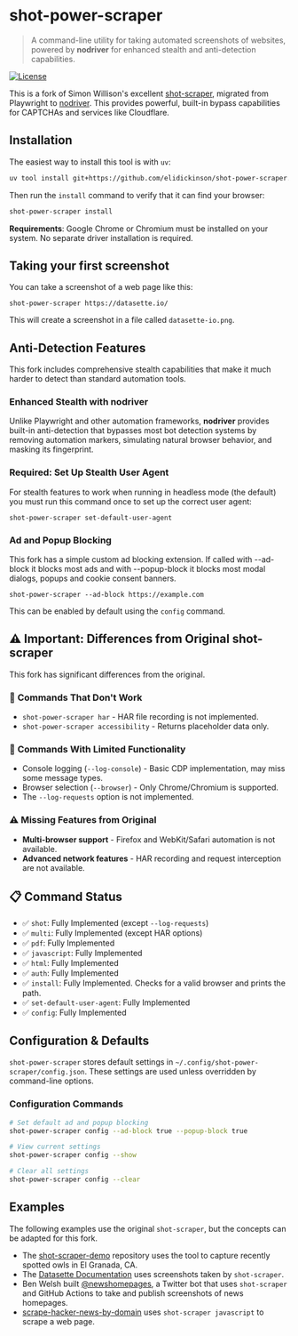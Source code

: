 # shot-power-scraper

> A command-line utility for taking automated screenshots of websites, powered by **nodriver** for enhanced stealth and anti-detection capabilities.

[![License](https://img.shields.io/badge/license-Apache%202.0-blue.svg)](https://github.com/simonw/shot-scraper/blob/master/LICENSE)

This is a fork of Simon Willison's excellent [shot-scraper](https://github.com/simonw/shot-scraper), migrated from Playwright to [nodriver](https://github.com/ultrafunkamsterdam/nodriver). This provides powerful, built-in bypass capabilities for CAPTCHAs and services like Cloudflare.

## Installation

The easiest way to install this tool is with `uv`:

```bash
uv tool install git+https://github.com/elidickinson/shot-power-scraper.git
```

Then run the `install` command to verify that it can find your browser:
```bash
shot-power-scraper install
```

**Requirements**: Google Chrome or Chromium must be installed on your system. No separate driver installation is required.

## Taking your first screenshot

You can take a screenshot of a web page like this:

    shot-power-scraper https://datasette.io/

This will create a screenshot in a file called `datasette-io.png`.

## Anti-Detection Features

This fork includes comprehensive stealth capabilities that make it much harder to detect than standard automation tools.

### Enhanced Stealth with nodriver

Unlike Playwright and other automation frameworks, **nodriver** provides built-in anti-detection that bypasses most bot detection systems by removing automation markers, simulating natural browser behavior, and masking its fingerprint.

### Required: Set Up Stealth User Agent

For stealth features to work when running in headless mode (the default) you must run this command once to set up the correct user agent:

    shot-power-scraper set-default-user-agent


### Ad and Popup Blocking

This fork has a simple custom ad blocking extension. If called with --ad-block it blocks most ads and with --popup-block it blocks most modal dialogs, popups and cookie consent banners.

    shot-power-scraper --ad-block https://example.com

This can be enabled by default using the `config` command.

## ⚠️ Important: Differences from Original shot-scraper

This fork has significant differences from the original.

### 🚫 **Commands That Don't Work**
- `shot-power-scraper har` - HAR file recording is not implemented.
- `shot-power-scraper accessibility` - Returns placeholder data only.

### 🔄 **Commands With Limited Functionality**
- Console logging (`--log-console`) - Basic CDP implementation, may miss some message types.
- Browser selection (`--browser`) - Only Chrome/Chromium is supported.
- The `--log-requests` option is not implemented.

### ⚠️ **Missing Features from Original**
- **Multi-browser support** - Firefox and WebKit/Safari automation is not available.
- **Advanced network features** - HAR recording and request interception are not available.

## 📋 **Command Status**

- ✅ `shot`: Fully Implemented (except `--log-requests`)
- ✅ `multi`: Fully Implemented (except HAR options)
- ✅ `pdf`: Fully Implemented
- ✅ `javascript`: Fully Implemented
- ✅ `html`: Fully Implemented
- ✅ `auth`: Fully Implemented
- ✅ `install`: Fully Implemented. Checks for a valid browser and prints the path.
- ✅ `set-default-user-agent`: Fully Implemented
- ✅ `config`: Fully Implemented

## Configuration & Defaults

`shot-power-scraper` stores default settings in `~/.config/shot-power-scraper/config.json`. These settings are used unless overridden by command-line options.

### Configuration Commands
```bash
# Set default ad and popup blocking
shot-power-scraper config --ad-block true --popup-block true

# View current settings
shot-power-scraper config --show

# Clear all settings
shot-power-scraper config --clear
```

## Examples

The following examples use the original `shot-scraper`, but the concepts can be adapted for this fork.

- The [shot-scraper-demo](https://github.com/simonw/shot-scraper-demo) repository uses the tool to capture recently spotted owls in El Granada, CA.
- The [Datasette Documentation](https://docs.datasette.io/en/latest/) uses screenshots taken by `shot-scraper`.
- Ben Welsh built [@newshomepages](https://twitter.com/newshomepages), a Twitter bot that uses `shot-scraper` and GitHub Actions to take and publish screenshots of news homepages.
- [scrape-hacker-news-by-domain](https://github.com/simonw/scrape-hacker-news-by-domain) uses `shot-scraper javascript` to scrape a web page.
